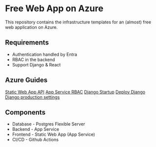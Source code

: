 # Free Web App on Azure

This repository contains the infrastructure templates for an (almost) free web application on Azure. 

## Requirements

- Authentication handled by Entra
- RBAC in the backend
- Support Django & React

## Azure Guides

[Static Web App API](https://learn.microsoft.com/en-us/azure/static-web-apps/add-api?tabs=vanilla-javascript)
[App Service RBAC](https://learn.microsoft.com/en-us/azure/azure-app-configuration/concept-enable-rbac)
[Django Startup](https://stackoverflow.com/questions/60807485/running-migrations-as-a-part-of-an-ms-azure-app-service-release-pipeline-for-a-d)
[Deploy Django](https://learn.microsoft.com/en-us/azure/app-service/tutorial-python-postgresql-app?tabs=flask%2Cwindows&pivots=azure-portal)
[Django production settings](https://learn.microsoft.com/en-us/azure/app-service/configure-language-python#production-settings-for-django-apps)

## Components

- Database - Postgres Flexible Server
- Backend - App Service
- Frontend - Static Web App (App Service)
- CI/CD - Github Actions
